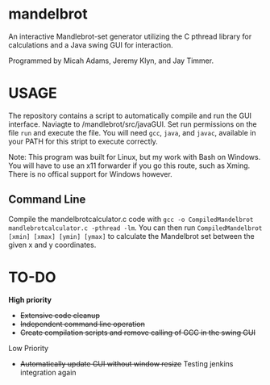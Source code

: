 # mandelbrot
An interactive Mandlebrot-set generator utilizing the C pthread library for calculations and a Java swing GUI for interaction.

Programmed by Micah Adams, Jeremy Klyn, and Jay Timmer.

USAGE
=========
The repository contains a script to automatically compile and run the GUI interface. Naviagte to /mandlebrot/src/javaGUI. Set run permissions on the file `run` and execute the file. You will need `gcc`, `java`, and `javac`, available in your PATH for this stript to execute correctly.

Note: This program was built for Linux, but my work with Bash on Windows. You will have to use an x11 forwarder if you go this route,
such as Xming. There is no offical support for Windows however.

Command Line
------------
Compile the mandelbrotcalculator.c code with `gcc -o CompiledMandelbrot mandlebrotcalculator.c -pthread -lm`. You can then run `CompiledMandelbrot [xmin] [xmax] [ymin] [ymax]` to calculate the Mandelbrot set between the given x and y coordinates. 

TO-DO
===========
**High priority**
- ~~Extensive code cleanup~~
- ~~Independent command line operation~~
- ~~Create compilation scripts and remove calling of GCC in the swing GUI~~

Low Priority
- ~~Automatically update GUI without window resize~~
Testing jenkins integration again
